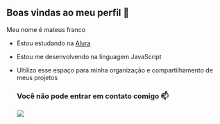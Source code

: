 ## Boas vindas ao meu perfil  🖤

Meu nome é mateus franco 

- Estou estudando na [Alura](https://www.alura.com.br)
- Estou me desenvolvendo na linguagem JavaScript
- Ultilizo esse espaço para minha organização e compartilhamento de meus projetos

  ### Você  não pode entrar em contato comigo 📫
  ![](https://media.tenor.com/CX72F8REMd8AAAAi/nope-nope.gif)
